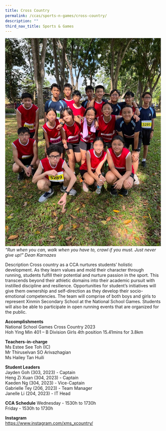 ```yaml
---
title: Cross Country
permalink: /ccas/sports-n-games/cross-country/
description: ""
third_nav_title: Sports & Games
---
```

![sd](/images/CCAs/Cross%20Country/cross-country.jpg)
*“Run when you can, walk when you have to, crawl if you must. Just never give up!” Dean Karnazes*

Description
Cross country as a CCA nurtures students’ holistic development. As they learn values and mold their character through running, students fulfill their potential and nurture passion in the sport. This transcends beyond their athletic domains into their academic pursuit with instilled discipline and resilience. Opportunities for student’s initiatives will give them ownership and self-direction as they develop their socio-emotional competencies. The team will comprise of both boys and girls to represent Xinmin Secondary School at the National School Games. Students will also be able to participate in open running events that are organized for the public.

**Accomplishments**<br>
National School Games Cross Country 2023<br>
Hoh Ying Min 401 – B Division Girls 4th position 15.41mins for 3.8km<br>

**Teachers-in-charge**<br>
Ms Estee See Toh (IC)<br>
Mr Thiruselvan SO Arivazhagian<br>
Ms Hailey Tan Huili<br>

**Student Leaders**<br>
Jayden Goh (303, 2023) - Captain<br>
Heng Zi Xuan (304, 2023) - Captain <br>
Kaeden Ng (304, 2023) - Vice-Captain<br>
Gabrielle Tey (206, 2023) - Team Manager<br>
Janelle Li (204, 2023) - IT Head<br>

**CCA Schedule**
Wednesday - 1530h to 1730h<br>
Friday - 1530h to 1730h<br>

**Instagram**<br>
https://www.instagram.com/xms_xcountry/